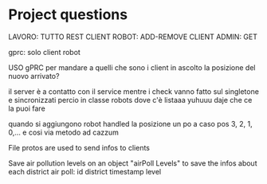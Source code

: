 # Project questions

LAVORO:
TUTTO REST 
CLIENT ROBOT: ADD-REMOVE
CLIENT ADMIN: GET 


gprc: solo client robot

USO gPRC per mandare a quelli che sono i client in ascolto la posizione del nuovo arrivato?


il server è a contatto con il service
mentre i check vanno fatto sul singletone e sincronizzati percio in classe 
robots dove c'è listaaa yuhuuu daje che ce la puoi fare


quando si aggiungono robot handled la posizione un po a caso 
pos 3, 2, 1, 0,... e cosi via metodo ad cazzum

File protos are used to send infos to clients 

Save air pollution levels on an object "airPoll Levels" to save the infos about each district air poll:
id
district
timestamp 
level 
